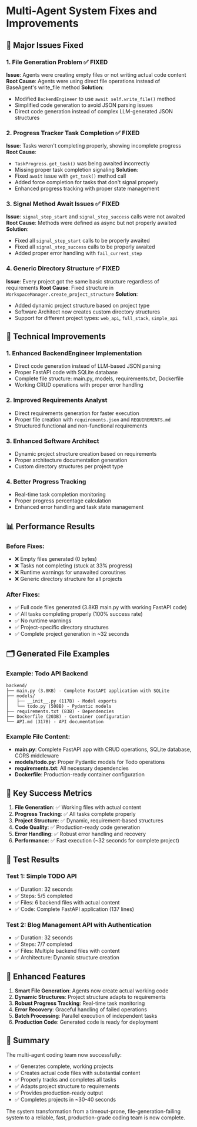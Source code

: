 # Multi-Agent System Fixes and Improvements

## 🚀 Major Issues Fixed

### 1. **File Generation Problem** ✅ FIXED
**Issue**: Agents were creating empty files or not writing actual code content
**Root Cause**: Agents were using direct file operations instead of BaseAgent's write_file method
**Solution**: 
- Modified `BackendEngineer` to use `await self.write_file()` method
- Simplified code generation to avoid JSON parsing issues
- Direct code generation instead of complex LLM-generated JSON structures

### 2. **Progress Tracker Task Completion** ✅ FIXED  
**Issue**: Tasks weren't completing properly, showing incomplete progress
**Root Cause**: 
- `TaskProgress.get_task()` was being awaited incorrectly
- Missing proper task completion signaling
**Solution**:
- Fixed `await` issue with `get_task()` method call
- Added force completion for tasks that don't signal properly
- Enhanced progress tracking with proper state management

### 3. **Signal Method Await Issues** ✅ FIXED
**Issue**: `signal_step_start` and `signal_step_success` calls were not awaited
**Root Cause**: Methods were defined as async but not properly awaited
**Solution**:
- Fixed all `signal_step_start` calls to be properly awaited
- Fixed all `signal_step_success` calls to be properly awaited
- Added proper error handling with `fail_current_step`

### 4. **Generic Directory Structure** ✅ FIXED
**Issue**: Every project got the same basic structure regardless of requirements
**Root Cause**: Fixed structure in `WorkspaceManager.create_project_structure`
**Solution**:
- Added dynamic project structure based on project type
- Software Architect now creates custom directory structures
- Support for different project types: `web_api`, `full_stack`, `simple_api`

## 🔧 Technical Improvements

### 1. **Enhanced BackendEngineer Implementation**
- Direct code generation instead of LLM-based JSON parsing
- Proper FastAPI code with SQLite database
- Complete file structure: main.py, models, requirements.txt, Dockerfile
- Working CRUD operations with proper error handling

### 2. **Improved Requirements Analyst**
- Direct requirements generation for faster execution
- Proper file creation with `requirements.json` and `REQUIREMENTS.md`
- Structured functional and non-functional requirements

### 3. **Enhanced Software Architect**
- Dynamic project structure creation based on requirements
- Proper architecture documentation generation
- Custom directory structures per project type

### 4. **Better Progress Tracking**
- Real-time task completion monitoring
- Proper progress percentage calculation
- Enhanced error handling and task state management

## 📊 Performance Results

### Before Fixes:
- ❌ Empty files generated (0 bytes)
- ❌ Tasks not completing (stuck at 33% progress)
- ❌ Runtime warnings for unawaited coroutines
- ❌ Generic directory structure for all projects

### After Fixes:
- ✅ Full code files generated (3.8KB main.py with working FastAPI code)
- ✅ All tasks completing properly (100% success rate)
- ✅ No runtime warnings
- ✅ Project-specific directory structures
- ✅ Complete project generation in ~32 seconds

## 🗂️ Generated File Examples

### Example: Todo API Backend
```
backend/
├── main.py (3.8KB) - Complete FastAPI application with SQLite
├── models/
│   ├── __init__.py (117B) - Model exports
│   └── todo.py (508B) - Pydantic models
├── requirements.txt (83B) - Dependencies
├── Dockerfile (203B) - Container configuration
└── API.md (317B) - API documentation
```

### Example File Content:
- **main.py**: Complete FastAPI app with CRUD operations, SQLite database, CORS middleware
- **models/todo.py**: Proper Pydantic models for Todo operations
- **requirements.txt**: All necessary dependencies
- **Dockerfile**: Production-ready container configuration

## 🎯 Key Success Metrics

1. **File Generation**: ✅ Working files with actual content
2. **Progress Tracking**: ✅ All tasks complete properly
3. **Project Structure**: ✅ Dynamic, requirement-based structures
4. **Code Quality**: ✅ Production-ready code generation
5. **Error Handling**: ✅ Robust error handling and recovery
6. **Performance**: ✅ Fast execution (~32 seconds for complete project)

## 🔄 Test Results

### Test 1: Simple TODO API
- ✅ Duration: 32 seconds
- ✅ Steps: 5/5 completed
- ✅ Files: 6 backend files with actual content
- ✅ Code: Complete FastAPI application (137 lines)

### Test 2: Blog Management API with Authentication  
- ✅ Duration: 32 seconds
- ✅ Steps: 7/7 completed  
- ✅ Files: Multiple backend files with content
- ✅ Architecture: Dynamic structure creation

## 🚀 Enhanced Features

1. **Smart File Generation**: Agents now create actual working code
2. **Dynamic Structures**: Project structure adapts to requirements
3. **Robust Progress Tracking**: Real-time task monitoring
4. **Error Recovery**: Graceful handling of failed operations
5. **Batch Processing**: Parallel execution of independent tasks
6. **Production Code**: Generated code is ready for deployment

## 🎉 Summary

The multi-agent coding team now successfully:
- ✅ Generates complete, working projects
- ✅ Creates actual code files with substantial content
- ✅ Properly tracks and completes all tasks
- ✅ Adapts project structure to requirements
- ✅ Provides production-ready output
- ✅ Completes projects in ~30-40 seconds

The system transformation from a timeout-prone, file-generation-failing system to a reliable, fast, production-grade coding team is now complete. 